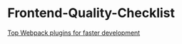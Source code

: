 # Frontend-Quality-Checklist

[Top Webpack plugins for faster development](https://codeburst.io/top-webpack-plugins-for-faster-development-a2f6accb7a3e)
